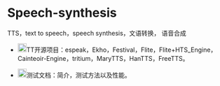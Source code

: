 # Speech-synthesis
TTS，text to speech，speech synthesis，文语转换， 语音合成

- <img src="https://assets-cdn.github.com/images/icons/emoji/unicode/1f646.png" width="20" height="20">TT开源项目：espeak，Ekho，Festival，Flite，Flite+HTS_Engine，Cainteoir-Engine，tritium，MaryTTS，HanTTS，FreeTTS。  </br>

- <img src="https://assets-cdn.github.com/images/icons/emoji/unicode/2757.png" width="20" height="20">测试文档：简介，测试方法以及性能。
